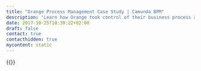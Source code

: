```yaml
---
title: "Orange Process Management Case Study | Camunda BPM"
description: "Learn how Orange took control of their business process automation and improved efficiency in their organization with Camunda. Camunda is the leader for workflow automation based on Java and BPMN 2.0."
date: 2017-10-25T10:39:22+02:00
draft: false
contact: true
contacthidden: true
mycontent: static
---
```

{{<case-study-single
company="Orange"
companydescription="Our story in Romania begins in 1997 when the first call was made on the Dialog network. Then, in 2002, Dialog and Alo became Orange. We are currently a telecommunications operator offering integrated services. With over 10 million customers and a turnover of 1.1 billion euros in 2018, we are a market leader in Romania. We connect 1 in 2 Romanians and offer a wide range of communication solutions to clients, both individual users and companies, from voice services, fixed and mobile data or TV services to smart home solutions and mobile financial services. Our ambition to become the # 1 choice for connectivity, digital entertainment and digital services for families and businesses across the country is reflected in our ongoing efforts, such as identifying simple and innovative services to help clients communicate and interact better. In 2019 we received the seventh consecutive Top Employer certification, being the only telecommunications company in Romania that obtains this certification from the independent Top Employers Institute."
customerquote=""
teaser=""
usecase=""
videolink=""
logo="//images.ctfassets.net/vpidbgnakfvf/61TtYa0QccK8LHIVjk4kXF/cdc132b5a5cfd7891d027afb4d07c1e2/Logo-Orange_1234_mediatheque-lightbox.jpg"
pdf=""
thumbnail="">}}